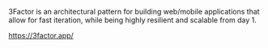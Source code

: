3Factor is an architectural pattern for building web/mobile applications that allow for fast iteration, while being highly resilient and scalable from day 1.

https://3factor.app/
